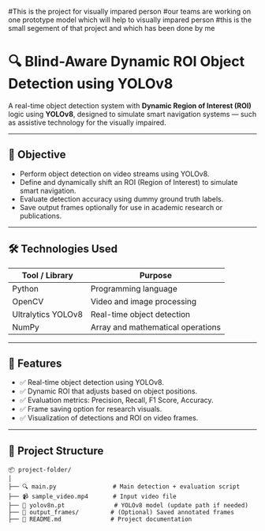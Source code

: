 #This is the project for visually impared person 
#our teams are working on one prototype model which will help to visually impared person 
#this is the small segement of that project and which has been done by me 


# 🔍 Blind-Aware Dynamic ROI Object Detection using YOLOv8

A real-time object detection system with **Dynamic Region of Interest (ROI)** logic using **YOLOv8**, designed to simulate smart navigation systems — such as assistive technology for the visually impaired.

---

## 🎯 Objective

- Perform object detection on video streams using YOLOv8.
- Define and dynamically shift an ROI (Region of Interest) to simulate smart navigation.
- Evaluate detection accuracy using dummy ground truth labels.
- Save output frames optionally for use in academic research or publications.

---

## 🛠️ Technologies Used

| Tool / Library     | Purpose                         |
|--------------------|----------------------------------|
| Python             | Programming language             |
| OpenCV             | Video and image processing       |
| Ultralytics YOLOv8 | Real-time object detection       |
| NumPy              | Array and mathematical operations |

---

## 🚀 Features

- ✅ Real-time object detection using YOLOv8.
- ✅ Dynamic ROI that adjusts based on object positions.
- ✅ Evaluation metrics: Precision, Recall, F1 Score, Accuracy.
- ✅ Frame saving option for research visuals.
- ✅ Visualization of detections and ROI on video frames.

---

## 📂 Project Structure

```plaintext
📦 project-folder/
│
├── 🔍 main.py                # Main detection + evaluation script
├── 📹 sample_video.mp4       # Input video file
├── 🧠 yolov8n.pt              # YOLOv8 model (update path if needed)
├── 📁 output_frames/         # (Optional) Saved annotated frames
├── 📄 README.md              # Project documentation

